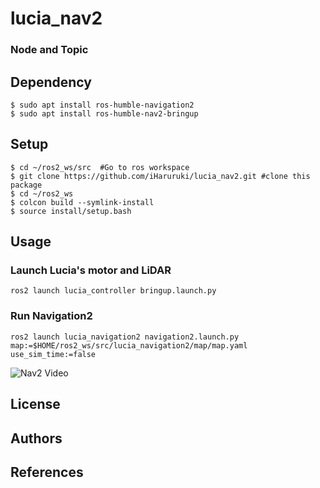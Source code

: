 # lucia_nav2
### Node and Topic
## Dependency
```shell
$ sudo apt install ros-humble-navigation2
$ sudo apt install ros-humble-nav2-bringup
```
## Setup
```
$ cd ~/ros2_ws/src  #Go to ros workspace
$ git clone https://github.com/iHaruruki/lucia_nav2.git #clone this package
$ cd ~/ros2_ws
$ colcon build --symlink-install
$ source install/setup.bash
```
## Usage
### Launch Lucia's motor and LiDAR
```shell
ros2 launch lucia_controller bringup.launch.py
```
### Run Navigation2
```
ros2 launch lucia_navigation2 navigation2.launch.py map:=$HOME/ros2_ws/src/lucia_navigation2/map/map.yaml use_sim_time:=false
```
![Nav2 Video](media/nav2.gif)

## License
## Authors
## References
